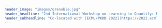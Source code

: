 ```yaml
---
header_image: "images/grenoble.jpg"
header_headline: "2nd International Workshop on Learning to Quantify: Methods and Applications (LQ 2022)"
header_subheadline: "Co-located with [ECML/PKDD 2022](https://2022.ecmlpkdd.org/), Grenoble (France)"
---
```


